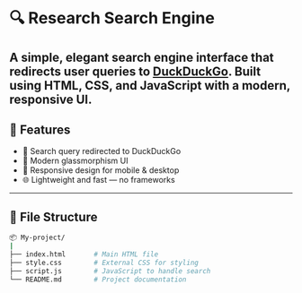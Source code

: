 # 🔍 Research Search Engine

A simple, elegant search engine interface that redirects user queries to [DuckDuckGo](https://duckduckgo.com). Built using HTML, CSS, and JavaScript with a modern, responsive UI.
---

## 🚀 Features

- 🔎 Search query redirected to DuckDuckGo
- 🎨 Modern glassmorphism UI
- 📱 Responsive design for mobile & desktop
- 🌐 Lightweight and fast — no frameworks

---

## 📁 File Structure

```bash
📦 My-project/
|
├── index.html       # Main HTML file
├── style.css        # External CSS for styling
├── script.js        # JavaScript to handle search
└── README.md        # Project documentation
